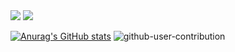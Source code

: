 <img src='https://komarev.com/ghpvc/?username=SroLyQ&color=grey&style=flat-square&label=Views'>
<img src='[https://komarev.com/ghpvc/?username=SroLyQ&color=grey&style=flat-square&label=Views](https://github-readme-stats.vercel.app/api/top-langs/?username=phaiEZ&layout=compact)](https://github.com/anuraghazra/github-readme-stats)'>

[![Anurag's GitHub stats](https://github-readme-stats.vercel.app/api?username=phaiEZ)](https://github.com/anuraghazra/github-readme-stats)
![github-user-contribution](https://user-images.githubusercontent.com/51281702/202866422-8ea17d8d-54ee-4cab-8a8e-7fc8bf661f90.svg)
